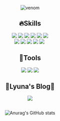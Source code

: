 

<!--
**lyuna29/lyuna29** is a ✨ _special_ ✨ repository because its `README.md` (this file) appears on your GitHub profile.

Here are some ideas to get you started:

- 🔭 I’m currently working on ...
- 🌱 I’m currently learning ...
- 👯 I’m looking to collaborate on ...
- 🤔 I’m looking for help with ...
- 💬 Ask me about ...
- 📫 How to reach me: ...
- 😄 Pronouns: ...
- ⚡ Fun fact: ...
-->
<div align="center">
        
![venom](https://capsule-render.vercel.app/api?type=venom&height=200&text=Welcome%20to%20lyuna's%20Github&fontSize=60&color=0:8871e5,100:b678c4&stroke=b678c4)
</div>





<div>

<h2 align="center">🔥Skills</h2>

<div align="center">
        <img src="https://img.shields.io/badge/html5-E34F26?style=for-the-badge&logo=html5&logoColor=white"> 
        <img src="https://img.shields.io/badge/css-1572B6?style=for-the-badge&logo=css3&logoColor=white"> 
        <img src="https://img.shields.io/badge/javascript-F7DF1E?style=for-the-badge&logo=javascript&logoColor=black"> 
        <img src="https://img.shields.io/badge/React-61DAFB?style=for-the-badge&logo=react&logoColor=black"/>
        <img src="https://img.shields.io/badge/typescript-white?style=for-the-badge&logo=typescript&logoColor=3178C6"/>
        <img src="https://img.shields.io/badge/Next-black?style=for-the-badge&logo=next.js&logoColor=white"/>
</div>
<div align="center">
        <img src="https://img.shields.io/badge/firebase-FFCA28?style=for-the-badge&logo=firebase&logoColor=white">
<!--         <img src="https://img.shields.io/badge/AWS-%23FF9900.svg?style=for-the-badge&logo=amazon-aws&logoColor=white">  -->
        <img src="https://img.shields.io/badge/supabase-000000?style=for-the-badge&logo=supabase&logoColor=3FCF8E"> 
        <img src="https://img.shields.io/badge/styled--components-DB7093?style=for-the-badge&logo=styled-components&logoColor=white">
        <img src="https://img.shields.io/badge/tailwindcss-%2338B2AC.svg?style=for-the-badge&logo=tailwind-css&logoColor=white"> 
        <img src="https://img.shields.io/badge/zustand-%23FF9900.svg?style=for-the-badge&logo=zustand&logoColor=white" />&nbsp
</div>

<h2 align="center">🤝Tools</h2>
<div align="center">    
        <img src="https://img.shields.io/badge/Slack-4A154B?style=for-the-badge&logo=slack&logoColor=white"> 
        <img src="https://img.shields.io/badge/Notion-%23000000.svg?style=for-the-badge&logo=notion&logoColor=white"> 
        <img src="https://img.shields.io/badge/figma-%23F24E1E.svg?style=for-the-badge&logo=figma&logoColor=white"> 
</div>


<h2 align="center">🫧Lyuna's Blog🫧</h2>
<div align="center">
        <a href="https://lyuna29.tistory.com/">
        <img src="https://img.shields.io/badge/Tistory-000000?style=for-the-badge&logo=Tistory&logoColor=white"> 
    </a>
</div>


<h2></h2>
<div align="center">
  
![Anurag's GitHub stats](https://github-readme-stats.vercel.app/api?username=lyuna29&show_icons=true&theme=tokyonight)
</div>
